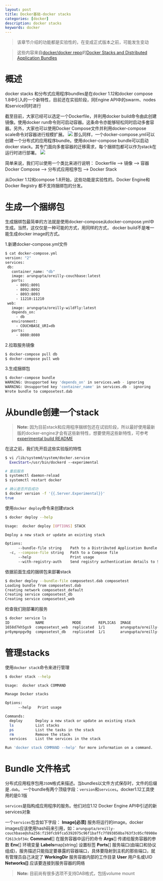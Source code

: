 ```yaml
---
layout: post
title: Docker基础-docker stacks
categories: [docker]
description: docker stacks
keywords: docker
---
```


> 该章节介绍的功能都是实验性的，在变成正式版本之前，可能发生变动

> 这些内容来自[docker/docker repo](https://github.com/docker/docker)的[Docker Stacks and Distributed Application Bundles](https://github.com/docker/docker/blob/v1.12.0-rc4/experimental/docker-stacks-and-bundles.md)

# 概述
docker stacks 和分布式应用程序bundles是在docker 1.12和docker compose 1.8中引入的一个新特性，目前还在实验阶段，同Engine API中的swarm、nodes和service同时进行

截至目前，大家已经可以选定一个Dockerfile，并利用docker build命令由此创建镜像。使用docker run命令则可启动容器。这条命令亦能够轻松同时启动多套容器。另外，大家也可以使用Docker Compose文件并利用docker-compose scale命令对容器进行规模扩展。
![](/images/Dockerfile.jpg)
那么同样，一个docker-compose.yml可以创建一个分布式的应用程序bundle。使用docker-compose bundle可以启动docker stack。其专门面向多套容器的迁移需求，每个捆绑包都可以作为stack在运行时进行部署。
![](/images/Docker-compose.jpg)

简单来说，我们可以使用一个类比来进行说明：
Dockerfile --> 镜像 --> 容器
Docker Compose --> 分布式应用程序包 --> Docker Stack

从Docker 1.12和compose 1.8开始，这些功能是实验性的。Docker Engine和Docker Registry 都不支持捆绑包的分发。

<!--more-->
# 生成一个捆绑包
生成捆绑包最简单的方法就是使用docker-compose从docker-compose.yml中生成。当然，这仅仅是一种可能的方式，用同样的方式， docker build不是唯一能生成docker image的方式。

1.新建docker-compose.yml文件
```bash
$ cat docker-compose.yml
version: "2"
services:
 db:
   container_name: "db"
   image: arungupta/oreilly-couchbase:latest
   ports:
     - 8091:8091
     - 8092:8092
     - 8093:8093
     - 11210:11210
 web:
   image: arungupta/oreilly-wildfly:latest
   depends_on:
     - db
   environment:
     - COUCHBASE_URI=db
   ports:
     - 8080:8080
```

2.拉取服务镜像
```bash
$ docker-compose pull db
$ docker-compose pull web
```

3.生成捆绑包
```bash
$ docker-compose bundle
WARNING: Unsupported key 'depends_on' in services.web - ignoring
WARNING: Unsupported key 'container_name' in services.db - ignoring
Wrote bundle to composetest.dab
```

# 从bundle创建一个stack

> **Note:** 因为目前stack和应用程序捆绑包还在试验阶段，所以最好使用最新版的docker-engine才会有这些新特性，想要使用这些新特性，可参考[experimental build README](https://github.com/docker/docker/blob/master/experimental/README.md)

在这之前，我们先开启这些实验版的特性
```bash
$ vi /lib/systemd/system/docker.service
  ExecStart=/usr/bin/dockerd --experimental

# 重启服务
$ systemctl daemon-reload
$ systemctl restart docker

# 确认是否开启成功
$ docker version -f '{{.Server.Experimental}}'
true
```

使用`docker deploy`命令来创建stack
```bash
$ docker deploy --help

Usage:	docker deploy [OPTIONS] STACK

Deploy a new stack or update an existing stack

Options:
      --bundle-file string    Path to a Distributed Application Bundle file
  -c, --compose-file string   Path to a Compose file
      --help                  Print usage
      --with-registry-auth    Send registry authentication details to Swarm agents
```

依据前面生成的捆绑包来部署stack
```bash
$ docker deploy --bundle-file composetest.dab composetest
Loading bundle from composetest.dab
Creating network composetest_default
Creating service composetest_db
Creating service composetest_web
```

检查我们刚部署的服务
```bash
$ docker service ls
ID            NAME             MODE        REPLICAS  IMAGE
1658d7kh5gs9  composetest_web  replicated  1/1       arungupta/oreilly-wildfly@sha256:d567ade7bb82ba8f15a85df0c6d692d85c15ec5a78d8826dfba92756babcb914
pr6ympnpgv9g  composetest_db   replicated  1/1       arungupta/oreilly-couchbase@sha256:f150fcb9fca5392075c96f1baffc7f893858ba763f3c05cf0908ef2613cbf34c
```

# 管理stacks
使用`docker stack`命令来进行管理
```bash
$ docker stack --help

Usage:	docker stack COMMAND

Manage Docker stacks

Options:
      --help   Print usage

Commands:
  deploy      Deploy a new stack or update an existing stack
  ls          List stacks
  ps          List the tasks in the stack
  rm          Remove the stack
  services    List the services in the stack

Run 'docker stack COMMAND --help' for more information on a command.
```

# Bundle 文件格式
分布式应用程序包用`JSON`格式来描述。当bundles以文件方式保存时，文件的后缀是`.dab`。
一个bundle有两个顶级字段：`version`和`services`。docker1.12工具使用的是0.1版

`services`是指构成应用程序的服务。他们对应1.12 Docker Engine API中引述的新services对象

一个`services`包含如下字段：
**Image[必须]**
服务将运行的image。docker images应该使用hash码来引用，如：`arungupta/oreilly-couchbase@sha256:f150fcb9fca5392075c96f1baffc7f893858ba763f3c05cf0908ef2613cbf34c`
**Command**[]
在服务容器中运行的命令
**Args**[]
传递给服务容器的参数
**Env**[]
环境变量
**Labels**map[string]
设置标签
**Ports**[]
服务端口(由端口和协议组成)，服务描述只能指定要暴露的容器端口，具体要隐射到主机的那些端口，就有管理员自己决定了
**WorkingDir**
服务容器内部的工作目录
**User**
用户名或UID
**Networks[]**
应该要连接到服务容器的网络

> **Note:** 目前尚有很多选项不支持DAB格式，包括volume mount
